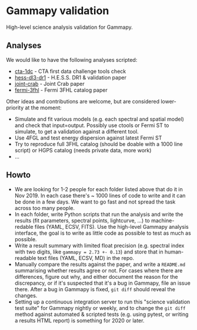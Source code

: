 # Gammapy validation

High-level science analysis validation for Gammapy.

## Analyses

We would like to have the following analyses scripted:

- [cta-1dc](cta-1dc) - CTA first data challenge tools check
- [hess-dl3-dr1](hess-dl3-dr1) - H.E.S.S. DR1 & validation paper
- [joint-crab](joint-crab) - Joint Crab paper
- [fermi-3fhl](fermi-3fhl) - Fermi 3FHL catalog paper

Other ideas and contributions are welcome, but are considered lower-priority at the moment:

- Simulate and fit various models (e.g. each spectral and spatial model) and check that input=output.
  Possibly use ctools or Fermi ST to simulate, to get a validation against a different tool.
- Use 4FGL and test energy dispersion against latest Fermi ST
- Try to reproduce full 3FHL catalog (should be doable with a 1000 line script) or HGPS catalog (needs private data, more work)
- ...

## Howto

- We are looking for 1-2 people for each folder listed above that do it in Nov 2019. In each case there's ~ 1000 lines of code to write and it can be done in a few days. We want to go fast and not spread the task across too many people.
- In each folder, write Python scripts that run the analysis and write the results (fit parameters, spectral points, lightcurve, ...) to machine-redable files (YAML, ECSV, FITS). Use the high-level Gammapy analysis interface, the goal is to write as little code as possible to test as much as possible.
- Write a result summary with limited float precision (e.g. spectral index with two digits, like `gammapy = 2.73 +- 0.13`) and store that in human-readable text files (YAML, ECSV, MD) in the repo.
- Manually compare the results against the paper, and write a `README.md` summarising whether results agree or not. For cases where there are differences, figure out why, and either document the reason for the discrepancy, or if it's suspected that it's a bug in Gammapy, file an issue there. After a bug in Gammapy is fixed, `git diff` should reveal the changes.
- Setting up a continuous integration server to run this "science validation test suite" for Gammapy nightly or weekly, and to change the `git diff` method against automated & scripted tests (e.g. using pytest, or writing a results HTML report) is something for 2020 or later.
